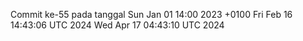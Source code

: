 Commit ke-55 pada tanggal Sun Jan 01 14:00 2023 +0100
Fri Feb 16 14:43:06 UTC 2024
Wed Apr 17 04:43:10 UTC 2024
